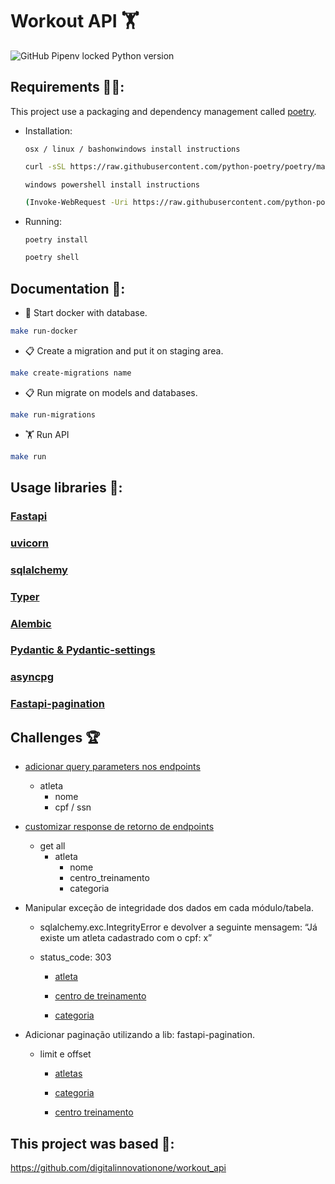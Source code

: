 # Workout API 🏋️

![GitHub Pipenv locked Python version](https://img.shields.io/badge/Python-3.10%20%7C%203.11-blue)

## Requirements 🧑‍💻:
This project use a packaging and dependency management called [poetry](https://python-poetry.org/).
- Installation:

    `osx / linux / bashonwindows install instructions
    `

    ```bash
    curl -sSL https://raw.githubusercontent.com/python-poetry/poetry/master/get-poetry.py | python -
    ```
    `
    windows powershell install instructions
    `
    ```bash
    (Invoke-WebRequest -Uri https://raw.githubusercontent.com/python-poetry/poetry/master/get-poetry.py -UseBasicParsing).Content | python -
    ```
- Running:
    ```bash
    poetry install
    ```
    ```bash
    poetry shell
    ```

## Documentation 📜:

- 🐋 Start docker with database.

```bash
make run-docker
```

- 📋 Create a migration and put it on staging area.

```bash
make create-migrations name
```

- 📋 Run migrate on models and databases.

```bash
make run-migrations
```

- 🏋️ Run API

```bash
make run
```

## Usage libraries 🐍:

### [Fastapi](https://fastapi.tiangolo.com/)

### [uvicorn](https://www.uvicorn.org/)

### [sqlalchemy](https://www.sqlalchemy.org/)

### [Typer](https://typer.tiangolo.com/)

### [Alembic](https://alembic.sqlalchemy.org/en/latest/)

### [Pydantic & Pydantic-settings](https://docs.pydantic.dev/latest/)

### [asyncpg](https://pypi.org/project/asyncpg/)

### [Fastapi-pagination](https://uriyyo-fastapi-pagination.netlify.app/)

## Challenges 🏆

- [adicionar query parameters nos endpoints](https://github.com/joaooliveira247/challenges/blob/main/dio/workout_api/workout_api/controllers/athlete.py#L129)
    - atleta
        - nome
        - cpf / ssn
- [customizar response de retorno de endpoints](https://github.com/joaooliveira247/challenges/blob/main/dio/workout_api/workout_api/controllers/athlete.py#L100)
    - get all
        - atleta
            - nome
            - centro_treinamento
            - categoria
- Manipular exceção de integridade dos dados em cada módulo/tabela.

    - sqlalchemy.exc.IntegrityError e devolver a seguinte mensagem: “Já existe um atleta cadastrado com o cpf: x”

    - status_code: 303

        - [atleta](https://github.com/joaooliveira247/challenges/blob/main/dio/workout_api/workout_api/controllers/athlete.py#L83)

        - [centro de treinamento](https://github.com/joaooliveira247/challenges/blob/main/dio/workout_api/workout_api/controllers/training_center.py#L34)

        - [categoria](https://github.com/joaooliveira247/challenges/blob/main/dio/workout_api/workout_api/controllers/category.py#L31)

- Adicionar paginação utilizando a lib: fastapi-pagination.
    - limit e offset

        - [atletas](https://github.com/joaooliveira247/challenges/blob/main/dio/workout_api/workout_api/controllers/athlete.py#L104)

        - [categoria](https://github.com/joaooliveira247/challenges/blob/main/dio/workout_api/workout_api/controllers/category.py#L48)

        - [centro treinamento](https://github.com/joaooliveira247/challenges/blob/main/dio/workout_api/workout_api/controllers/training_center.py#L51)

## This project was based 🤝:

https://github.com/digitalinnovationone/workout_api